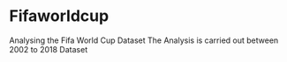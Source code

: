 # Fifaworldcup
Analysing the Fifa World Cup Dataset 
The Analysis is carried out between 2002 to 2018 Dataset

